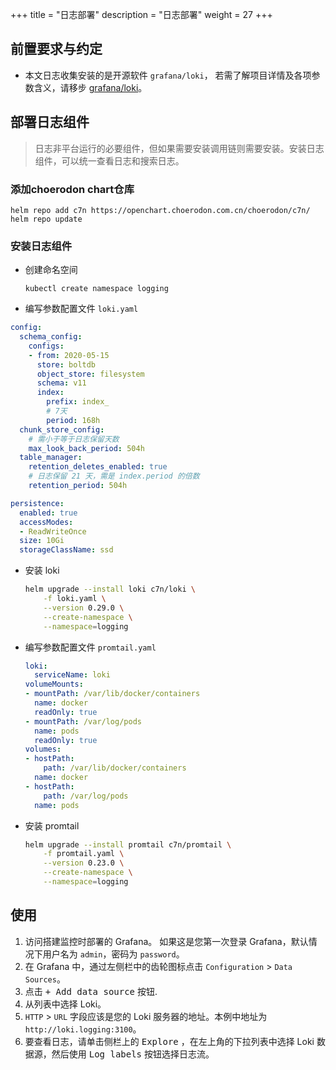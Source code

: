 +++
title = "日志部署"
description = "日志部署"
weight = 27
+++

## 前置要求与约定

- 本文日志收集安装的是开源软件 `grafana/loki`， 若需了解项目详情及各项参数含义，请移步 [grafana/loki](https://github.com/grafana/loki)。

## 部署日志组件

<blockquote class="note">
日志非平台运行的必要组件，但如果需要安装调用链则需要安装。安装日志组件，可以统一查看日志和搜索日志。
</blockquote>

### 添加choerodon chart仓库

```
helm repo add c7n https://openchart.choerodon.com.cn/choerodon/c7n/
helm repo update
```

### 安装日志组件

- 创建命名空间
 
    ```
    kubectl create namespace logging
    ```

- 编写参数配置文件 `loki.yaml`

```yaml 
config:
  schema_config:
    configs:
    - from: 2020-05-15
      store: boltdb
      object_store: filesystem
      schema: v11
      index:
        prefix: index_
        # 7天
        period: 168h
  chunk_store_config:
    # 需小于等于日志保留天数
    max_look_back_period: 504h
  table_manager:
    retention_deletes_enabled: true
    # 日志保留 21 天，需是 index.period 的倍数
    retention_period: 504h

persistence:
  enabled: true
  accessModes:
  - ReadWriteOnce
  size: 10Gi
  storageClassName: ssd
```

- 安装 loki

    ```bash
    helm upgrade --install loki c7n/loki \
        -f loki.yaml \
        --version 0.29.0 \
        --create-namespace \
        --namespace=logging
    ```

- 编写参数配置文件 `promtail.yaml`

    ```yaml
    loki:
      serviceName: loki
    volumeMounts:
    - mountPath: /var/lib/docker/containers
      name: docker
      readOnly: true
    - mountPath: /var/log/pods
      name: pods
      readOnly: true
    volumes:
    - hostPath:
        path: /var/lib/docker/containers
      name: docker
    - hostPath:
        path: /var/log/pods
      name: pods
    ```

- 安装 promtail

    ```bash
    helm upgrade --install promtail c7n/promtail \
        -f promtail.yaml \
        --version 0.23.0 \
        --create-namespace \
        --namespace=logging
    ```

## 使用

1. 访问搭建监控时部署的 Grafana。 如果这是您第一次登录 Grafana，默认情况下用户名为 `admin`，密码为 `password`。
2. 在 Grafana 中，通过左侧栏中的齿轮图标点击 `Configuration` > `Data Sources`。
3. 点击 <kbd>+ Add data source</kbd> 按钮.
4. 从列表中选择 Loki。
5. `HTTP` > `URL` 字段应该是您的 Loki 服务器的地址。本例中地址为 `http://loki.logging:3100`。
6. 要查看日志，请单击侧栏上的 <kbd>Explore</kbd> ，在左上角的下拉列表中选择 Loki 数据源，然后使用 <kbd>Log labels</kbd> 按钮选择日志流。